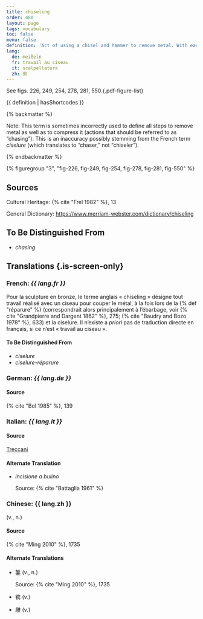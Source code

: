 ```yaml
---
title: chiseling
order: 480
layout: page
tags: vocabulary
toc: false
menu: false
definition: 'Act of using a chisel and hammer to remove metal. With each strike of the hammer the tool jumps, often leaving a visible “step.” Chiseling may be part of either {% def "fettling" %} or {% def "chasing" %}.'
lang:
  de: meißeln
  fr: travail au ciseau
  it: scalpellatura
  zh: 凿
---
```


See figs. 226, 249, 254, 278, 281, 550.{.pdf-figure-list}

{{ definition | hasShortcodes }}

{% backmatter %}

Note: This term is sometimes incorrectly used to define all steps to remove metal as well as to compress it (actions that should be referred to as “chasing”). This is an inaccuracy possibly stemming from the French term *ciselure* (which translates to “chaser,” not “chiseler”).

{% endbackmatter %}

{% figuregroup "3", "fig-226, fig-249, fig-254, fig-278, fig-281, fig-550" %}

## Sources

Cultural Heritage: {% cite "Frel 1982" %}, 13

General Dictionary: <https://www.merriam-webster.com/dictionary/chiseling>

## To Be Distinguished From

- *chasing*

## Translations {.is-screen-only}

<div class="accordion">

### **French**: *{{ lang.fr }}*

Pour la sculpture en bronze, le terme anglais « chiseling » désigne tout travail réalisé avec un ciseau pour couper le métal, à la fois lors de la {% def "réparure" %} (correspondrait alors principalement à l’ébarbage, voir {% cite "Grandpierre and Dargent 1862" %}, 275; {% cite "Baudry and Bozo 1978" %}, 633) et la ciselure. Il n’existe a *priori* pas de traduction directe en français, si ce n’est « travail au ciseau ».

#### To Be Distinguished From

- *ciselure*
- *ciselure-réparure*

### **German**: *{{ lang.de }}*

#### Source

{% cite "Bol 1985" %}, 139

### **Italian**: *{{ lang.it }}*

#### Source

[Treccani](https://www.treccani.it/vocabolario/scalpellatura/)

#### Alternate Translation

- *incisione a bulino*

    Source: {% cite "Battaglia 1961" %}

### **Chinese**: {{ lang.zh }}

(v., n.)

#### Source

{% cite "Ming 2010" %}, 1735

#### Alternate Translations

- 錾 (v., n.)

    Source: {% cite "Ming 2010" %}, 1735

- 镌  (v.)

- 雕  (v.)

</div>

